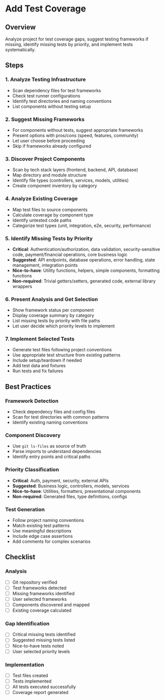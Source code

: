 # Add Test Coverage

## Overview
Analyze project for test coverage gaps, suggest testing frameworks if missing, identify missing tests by priority, and implement tests systematically.

## Steps

### 1. Analyze Testing Infrastructure
- Scan dependency files for test frameworks
- Check test runner configurations
- Identify test directories and naming conventions
- List components without testing setup

### 2. Suggest Missing Frameworks
- For components without tests, suggest appropriate frameworks
- Present options with pros/cons (speed, features, community)
- Let user choose before proceeding
- Skip if frameworks already configured

### 3. Discover Project Components
- Scan by tech stack layers (frontend, backend, API, database)
- Map directory and module structure
- Identify file types (controllers, services, models, utilities)
- Create component inventory by category

### 4. Analyze Existing Coverage
- Map test files to source components
- Calculate coverage by component type
- Identify untested code paths
- Categorize test types (unit, integration, e2e, security, performance)

### 5. Identify Missing Tests by Priority
- **Critical**: Authentication/authorization, data validation, security-sensitive code, payment/financial operations, core business logic
- **Suggested**: API endpoints, database operations, error handling, state management, integration points
- **Nice-to-have**: Utility functions, helpers, simple components, formatting functions
- **Non-required**: Trivial getters/setters, generated code, external library wrappers

### 6. Present Analysis and Get Selection
- Show framework status per component
- Display coverage summary by category
- List missing tests by priority with file paths
- Let user decide which priority levels to implement

### 7. Implement Selected Tests
- Generate test files following project conventions
- Use appropriate test structure from existing patterns
- Include setup/teardown if needed
- Add test data and fixtures
- Run tests and fix failures

## Best Practices

### Framework Detection
- Check dependency files and config files
- Scan for test directories with common patterns
- Identify existing naming conventions

### Component Discovery
- Use `git ls-files` as source of truth
- Parse imports to understand dependencies
- Identify entry points and critical paths

### Priority Classification
- **Critical**: Auth, payment, security, external APIs
- **Suggested**: Business logic, controllers, models, services
- **Nice-to-have**: Utilities, formatters, presentational components
- **Non-required**: Generated files, type definitions, configs

### Test Generation
- Follow project naming conventions
- Match existing test patterns
- Use meaningful descriptions
- Include edge case assertions
- Add comments for complex scenarios

## Checklist

### Analysis
- [ ] Git repository verified
- [ ] Test frameworks detected
- [ ] Missing frameworks identified
- [ ] User selected frameworks
- [ ] Components discovered and mapped
- [ ] Existing coverage calculated

### Gap Identification
- [ ] Critical missing tests identified
- [ ] Suggested missing tests listed
- [ ] Nice-to-have tests noted
- [ ] User selected priority levels

### Implementation
- [ ] Test files created
- [ ] Tests implemented
- [ ] All tests executed successfully
- [ ] Coverage report generated
